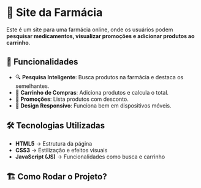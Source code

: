 # 🏥 Site da Farmácia

Este é um site para uma farmácia online, onde os usuários podem **pesquisar medicamentos, visualizar promoções e adicionar produtos ao carrinho**.

## 🚀 Funcionalidades

- 🔍 **Pesquisa Inteligente**: Busca produtos na farmácia e destaca os semelhantes.
- 🛒 **Carrinho de Compras**: Adiciona produtos e calcula o total.
- 📜 **Promoções**: Lista produtos com desconto.
- 📱 **Design Responsivo**: Funciona bem em dispositivos móveis.

## 🛠️ Tecnologias Utilizadas

- **HTML5** → Estrutura da página
- **CSS3** → Estilização e efeitos visuais
- **JavaScript (JS)** → Funcionalidades como busca e carrinho

## 🏗️ Como Rodar o Projeto?
